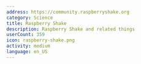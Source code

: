 ```yaml
---
address: https://community.raspberryshake.org
category: Science
title: Raspberry Shake
description: Raspberry Shake and related things
userCount: 359
icon: raspberry-shake.png
activity: medium
language: en_US
---
```

